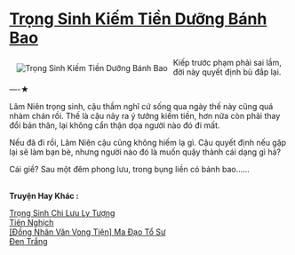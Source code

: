 <a href="https://utruyen.com/trong-sinh-kiem-tien-duong-banh-bao/21385/" title="Trọng Sinh Kiếm Tiền Dưỡng Bánh Bao"><h1>Trọng Sinh Kiếm Tiền Dưỡng Bánh Bao</h1></a><div style="display:table"><img align="right" style="float: left; padding: 10px;" src="https://utruyen.com/images/story/200x260/trong-sinh-kiem-tien-duong-banh-bao.jpg" alt="Trọng Sinh Kiếm Tiền Dưỡng Bánh Bao">Kiếp trước phạm phải sai lầm, đời này quyết định bù đắp lại.<p></p>—-★<p></p>Lâm Niên trọng sinh, cậu thầm nghĩ cứ sống qua ngày thế này cũng quá nhàm chán rồi. Thế là cậu nảy ra ý tưởng kiếm tiền, hơn nữa còn phải thay đổi bản thân, lại không cẩn thận dọa người nào đó đi mất.<p></p>Nếu đã đi rồi, Lâm Niên cậu cũng không hiếm lạ gì. Cậu quyết định nếu gặp lại sẽ làm bạn bè, nhưng người nào đó là muốn quậy thành cái dạng gì hả?<p></p>Cái giề? Sau một đêm phong lưu, trong bụng liền có bánh bao……</div><p><br><b>Truyện Hay Khác :</b></p><a href="https://utruyen.com/trong-sinh-chi-luu-ly-tuong/21384/" alt="Trọng Sinh Chi Lưu Ly Tượng">Trọng Sinh Chi Lưu Ly Tượng</a><br/><a href="https://github.com/quanluxury/truyenhot/tree/master/truyenhay/4466/" alt="Tiên Nghịch">Tiên Nghịch</a><br/><a href="https://truyenngontinhay.wordpress.com/2019/10/03/dong-nhan-van-vong-tien-ma-dao-to-su/" alt="[Đồng Nhân Văn Vong Tiện] Ma Đạo Tổ Sư">[Đồng Nhân Văn Vong Tiện] Ma Đạo Tổ Sư</a><br/><a href="https://github.com/quanluxury/truyenhot/tree/master/truyenhay/2664/" alt="Đen Trắng">Đen Trắng</a><br/>